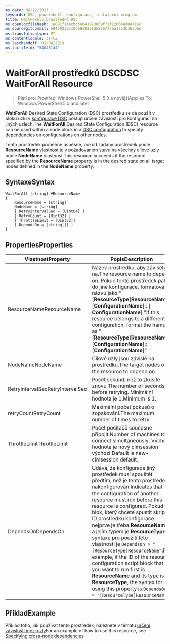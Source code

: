 ```yaml
---
ms.date: 06/12/2017
keywords: DSC, powershell, konfigurace, instalační program
title: WaitForAll prostředků DSC
ms.openlocfilehash: 1e891f1aecbdbe641973669f71f22664ad8ea16c
ms.sourcegitcommit: e04292a9c10de9a8391d529b7f7aa3753b362dbe
ms.translationtype: MT
ms.contentlocale: cs-CZ
ms.lasthandoff: 01/04/2019
ms.locfileid: "54048144"
---
```

# <a name="dsc-waitforall-resource"></a><span data-ttu-id="75679-103">WaitForAll prostředků DSC</span><span class="sxs-lookup"><span data-stu-id="75679-103">DSC WaitForAll Resource</span></span>

> <span data-ttu-id="75679-104">Platí pro: Prostředí Windows PowerShell 5.0 a novější</span><span class="sxs-lookup"><span data-stu-id="75679-104">Applies To: Windows PowerShell 5.0 and later</span></span>

<span data-ttu-id="75679-105">**WaitForAll** Desired State Configuration (DSC) prostředku se dá použít v bloku uzlu v [konfigurace DSC](../../../configurations/configurations.md) postup určení závislostí pro konfigurací na jiných uzlech.</span><span class="sxs-lookup"><span data-stu-id="75679-105">The **WaitForAll** Desired State Configuration (DSC) resource can be used within a node block in a [DSC configuration](../../../configurations/configurations.md) to specify dependencies on configurations on other nodes.</span></span>

<span data-ttu-id="75679-106">Tento prostředek proběhne úspěšně, pokud zadaný prostředek podle **ResourceName** vlastnost je v požadovaném stavu na všechny cílové uzly podle **NodeName** vlastnost.</span><span class="sxs-lookup"><span data-stu-id="75679-106">This resource succeeds if the resource specified by the **ResourceName** property is in the desired state on all target nodes defined in the **NodeName** property.</span></span>

## <a name="syntax"></a><span data-ttu-id="75679-107">Syntaxe</span><span class="sxs-lookup"><span data-stu-id="75679-107">Syntax</span></span>

```
WaitForAll [string] #ResourceName
{
    ResourceName = [string]
    NodeName = [string]
    [ RetryIntervalSec = [Uint64] ]
    [ RetryCount = [Uint32] ]
    [ ThrottleLimit = [Uint32]]
    [ DependsOn = [string[]] ]
}
```

## <a name="properties"></a><span data-ttu-id="75679-108">Properties</span><span class="sxs-lookup"><span data-stu-id="75679-108">Properties</span></span>

|  <span data-ttu-id="75679-109">Vlastnost</span><span class="sxs-lookup"><span data-stu-id="75679-109">Property</span></span>  |  <span data-ttu-id="75679-110">Popis</span><span class="sxs-lookup"><span data-stu-id="75679-110">Description</span></span>   |
|---|---|
| <span data-ttu-id="75679-111">ResourceName</span><span class="sxs-lookup"><span data-stu-id="75679-111">ResourceName</span></span>| <span data-ttu-id="75679-112">Název prostředku, aby závisely na.</span><span class="sxs-lookup"><span data-stu-id="75679-112">The resource name to depend on.</span></span> <span data-ttu-id="75679-113">Pokud tento prostředek patří do jiné konfigurace, formátování názvu jako "[__ResourceType__]__ResourceName__:: [__ConfigurationName__]:: [ __ConfigurationName__] "</span><span class="sxs-lookup"><span data-stu-id="75679-113">If this resource belongs to a different configuration, format the name as "[__ResourceType__]__ResourceName__::[__ConfigurationName__]::[__ConfigurationName__]"</span></span>|
| <span data-ttu-id="75679-114">NodeName</span><span class="sxs-lookup"><span data-stu-id="75679-114">NodeName</span></span>| <span data-ttu-id="75679-115">Cílové uzly jsou závislé na prostředku.</span><span class="sxs-lookup"><span data-stu-id="75679-115">The target nodes of the resource to depend on.</span></span>|
| <span data-ttu-id="75679-116">RetryIntervalSec</span><span class="sxs-lookup"><span data-stu-id="75679-116">RetryIntervalSec</span></span>| <span data-ttu-id="75679-117">Počet sekund, než to zkusíte znovu.</span><span class="sxs-lookup"><span data-stu-id="75679-117">The number of seconds before retrying.</span></span> <span data-ttu-id="75679-118">Minimální hodnota je 1.</span><span class="sxs-lookup"><span data-stu-id="75679-118">Minimum is 1.</span></span>|
| <span data-ttu-id="75679-119">retryCount</span><span class="sxs-lookup"><span data-stu-id="75679-119">RetryCount</span></span>| <span data-ttu-id="75679-120">Maximální počet pokusů o zopakování.</span><span class="sxs-lookup"><span data-stu-id="75679-120">The maximum number of times to retry.</span></span>|
| <span data-ttu-id="75679-121">ThrottleLimit</span><span class="sxs-lookup"><span data-stu-id="75679-121">ThrottleLimit</span></span>| <span data-ttu-id="75679-122">Počet počítačů současně připojit.</span><span class="sxs-lookup"><span data-stu-id="75679-122">Number of machines to connect simultaneously.</span></span> <span data-ttu-id="75679-123">Výchozí hodnota je nový cimsession výchozí.</span><span class="sxs-lookup"><span data-stu-id="75679-123">Default is new-cimsession default.</span></span>|
| <span data-ttu-id="75679-124">DependsOn</span><span class="sxs-lookup"><span data-stu-id="75679-124">DependsOn</span></span> | <span data-ttu-id="75679-125">Udává, že konfigurace jiný prostředek musí spouštět předtím, než je tento prostředek nakonfigurován.</span><span class="sxs-lookup"><span data-stu-id="75679-125">Indicates that the configuration of another resource must run before this resource is configured.</span></span> <span data-ttu-id="75679-126">Pokud blok, který chcete spustit skript ID prostředku konfigurace nejprve je třeba __ResourceName__ a jejím typem je __ResourceType__, syntaxe pro použití této vlastnosti je `DependsOn = "[ResourceType]ResourceName"`.</span><span class="sxs-lookup"><span data-stu-id="75679-126">For example, if the ID of the resource configuration script block that you want to run first is __ResourceName__ and its type is __ResourceType__, the syntax for using this property is `DependsOn = "[ResourceType]ResourceName"`.</span></span>|

## <a name="example"></a><span data-ttu-id="75679-127">Příklad</span><span class="sxs-lookup"><span data-stu-id="75679-127">Example</span></span>

<span data-ttu-id="75679-128">Příklad toho, jak používat tento prostředek, naleznete v tématu [určení závislostí mezi uzly](../../../configurations/crossNodeDependencies.md)</span><span class="sxs-lookup"><span data-stu-id="75679-128">For an example of how to use this resource, see [Specifying cross-node dependencies](../../../configurations/crossNodeDependencies.md)</span></span>
